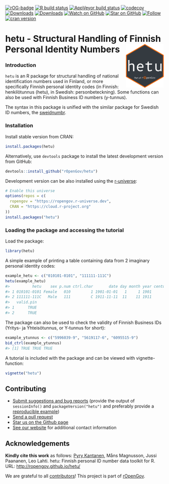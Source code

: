 
<!-- README.md is generated from README.Rmd. Please edit that file -->

<!-- badges: start -->

[![rOG-badge](https://ropengov.github.io/rogtemplate/reference/figures/ropengov-badge.svg)](http://ropengov.org/)
[![R build
status](https://github.com/rOpenGov/hetu/workflows/R-CMD-check/badge.svg)](https://github.com/rOpenGov/hetu/actions)
[![AppVeyor build
status](https://ci.appveyor.com/api/projects/status/github/rOpenGov/hetu?branch=master&svg=true)](https://ci.appveyor.com/project/rOpenGov/hetu)
[![codecov](https://codecov.io/gh/rOpenGov/hetu/branch/master/graph/badge.svg)](https://codecov.io/gh/rOpenGov/hetu)
[![Downloads](http://cranlogs.r-pkg.org/badges/grand-total/hetu)](https://cran.r-project.org/package=hetu)
[![Downloads](http://cranlogs.r-pkg.org/badges/hetu)](https://cran.r-project.org/package=hetu)
[![Watch on
GitHub](https://img.shields.io/github/watchers/ropengov/hetu.svg?style=social)](https://github.com/ropengov/hetu/watchers)
[![Star on
GitHub](https://img.shields.io/github/stars/ropengov/hetu.svg?style=social)](https://github.com/ropengov/hetu/stargazers)
[![Follow](https://img.shields.io/twitter/follow/ropengov.svg?style=social)](https://twitter.com/intent/follow?screen_name=ropengov)
[![cran
version](http://www.r-pkg.org/badges/version/hetu)](http://cran.rstudio.com/web/packages/hetu)
<!-- badges: end -->

<!--[![rstudio mirror downloads](http://cranlogs.r-pkg.org/badges/grand-total/hetu)](https://github.com/metacran/cranlogs.app)-->

# hetu - Structural Handling of Finnish Personal Identity Numbers <a href="https://ropengov.github.io/hetu/"><img src="man/figures/logo.png" align="right" height="139" /></a>

### Introduction

`hetu` is an R package for structural handling of national
identification numbers used in Finland, or more specifically Finnish
personal identity codes (in Finnish: henkilötunnus (hetu), in Swedish:
personbeteckning). Some functions can also be used with Finnish Business
ID numbers (y-tunnus).

The syntax in this package is unified with the similar package for
Swedish ID numbers, the
[sweidnumbr](https://github.com/rOpenGov/sweidnumbr).

### Installation

Install stable version from CRAN:

``` r
install.packages(hetu)
```

Alternatively, use `devtools` package to install the latest development
version from GitHub:

``` r
devtools::install_github("rOpenGov/hetu")
```

Development version can be also installed using the
[r-universe](https://ropengov.r-universe.dev):

``` r
# Enable this universe
options(repos = c(
  ropengov = "https://ropengov.r-universe.dev",
  CRAN = "https://cloud.r-project.org"
))
install.packages("hetu")
```

### Loading the package and accessing the tutorial

Load the package:

``` r
library(hetu)
```

A simple example of printing a table containing data from 2 imaginary
personal identity codes:

``` r
example_hetu <- c("010101-0101", "111111-111C")
hetu(example_hetu)
#>          hetu    sex p.num ctrl.char       date day month year century
#> 1 010101-0101 Female   010         1 1901-01-01   1     1 1901       -
#> 2 111111-111C   Male   111         C 1911-11-11  11    11 1911       -
#>   valid.pin
#> 1      TRUE
#> 2      TRUE
```

The package can also be used to check the validity of Finnish Business
IDs (Yritys- ja Yhteisötunnus, or Y-tunnus for short):

``` r
example_ytunnus <- c("5996039-9", "5619117-6", "6095515-9")
bid_ctrl(example_ytunnus)
#> [1] TRUE TRUE TRUE
```

A tutorial is included with the package and can be viewed with
vignette-function:

``` r
vignette("hetu")
```

## Contributing

  - [Submit suggestions and bug
    reports](https://github.com/ropengov/hetu/issues) (provide the
    output of `sessionInfo()` and `packageVersion("hetu")` and
    preferably provide a [reproducible
    example](http://adv-r.had.co.nz/Reproducibility.html))
  - [Send a pull request](https://github.com/rOpenGov/hetu/pulls)
  - [Star us on the Github page](https://github.com/ropengov/hetu/)
  - [See our website](http://ropengov.org/community/) for additional
    contact information

## Acknowledgements

**Kindly cite this work** as follows: [Pyry
Kantanen](http://github.com/pitkant/), Måns Magnusson, Jussi Paananen,
Leo Lahti. hetu: Finnish personal ID number data toolkit for R. URL:
<http://ropengov.github.io/hetu/>

We are grateful to all
[contributors](https://github.com/rOpenGov/hetu/graphs/contributors)\!
This project is part of [rOpenGov](http://ropengov.org).
